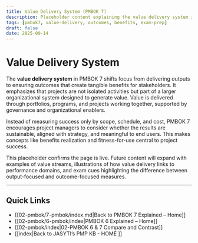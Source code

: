 ```yaml
---
title: Value Delivery System (PMBOK 7)
description: Placeholder content explaining the value delivery system in PMBOK 7
tags: [pmbok7, value-delivery, outcomes, benefits, exam-prep]
draft: false
date: 2025-09-14
---
```

# Value Delivery System

The **value delivery system** in PMBOK 7 shifts focus from delivering outputs to ensuring outcomes that create tangible benefits for stakeholders. It emphasizes that projects are not isolated activities but part of a larger organizational system designed to generate value. Value is delivered through portfolios, programs, and projects working together, supported by governance and organizational enablers.  

Instead of measuring success only by scope, schedule, and cost, PMBOK 7 encourages project managers to consider whether the results are sustainable, aligned with strategy, and meaningful to end users. This makes concepts like benefits realization and fitness-for-use central to project success.  

This placeholder confirms the page is live. Future content will expand with examples of value streams, illustrations of how value delivery links to performance domains, and exam cues highlighting the difference between output-focused and outcome-focused measures.

---
## Quick Links
- [[02-pmbok/7-pmbok/index.md|Back to PMBOK 7 Explained – Home]]
- [[02-pmbok/6-pmbok/index|PMBOK 6 Explained – Home]]
- [[02-pmbok/index|02-PMBOK 6 & 7 Compare and Contrast]]
- [[index|Back to JASYTI’s PMP KB - HOME ]]